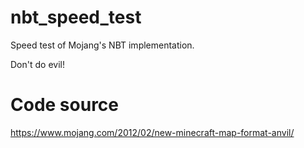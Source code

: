 # nbt_speed_test
Speed test of Mojang's NBT implementation.

Don't do evil!

# Code source
https://www.mojang.com/2012/02/new-minecraft-map-format-anvil/

